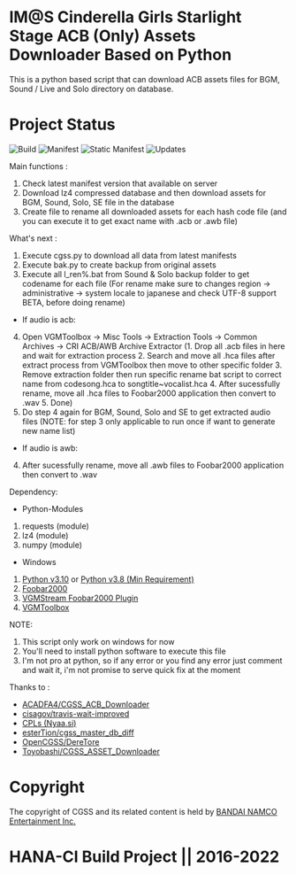 # IM@S Cinderella Girls Starlight Stage ACB (Only) Assets Downloader Based on Python
This is a python based script that can download ACB assets files for BGM, Sound / Live and Solo directory on database.

# Project Status
![Build](https://app.travis-ci.com/Nicklas373/CGSS_ACB_Downloader.svg?branch=master) ![Manifest](https://img.shields.io/badge/dynamic/json.svg?color=blue&label=Manifest&query=truth_version&url=https%3A%2F%2Fstarlight.kirara.ca%2Fapi%2Fv1%2Finfo) ![Static Manifest](https://img.shields.io/badge/Static%20Manifest-10098500-blue) ![Updates](https://img.shields.io/badge/Latest%20Updates-20220708-blue)

Main functions :
1. Check latest manifest version that available on server
2. Download lz4 compressed database and then download assets for BGM, Sound, Solo, SE file in the database
3. Create file to rename all downloaded assets for each hash code file (and you can execute it to get exact name with .acb or .awb file)

What's next :
1. Execute cgss.py to download all data from latest manifests
2. Execute bak.py to create backup from original assets
3. Execute all l_ren%.bat from Sound & Solo backup folder to get codename for each file
   (For rename make sure to changes region -> administrative -> system locale to japanese
   and check UTF-8 support BETA, before doing rename)
* If audio is acb:
4. Open VGMToolbox -> Misc Tools -> Extraction Tools -> Common Archives -> CRI ACB/AWB Archive Extractor
   (1. Drop all .acb files in here and wait for extraction process
    2. Search and move all .hca files after extract process from VGMToolbox then move to other specific folder
	3. Remove extraction folder then run specific rename bat script to correct name from codesong.hca to songtitle~vocalist.hca
	4. After sucessfully rename, move all .hca files to Foobar2000 application then convert to .wav
	5. Done)
 5. Do step 4 again for BGM, Sound, Solo and SE to get extracted audio files
    (NOTE: for step 3 only applicable to run once if want to generate new name list)
* If audio is awb:
4. After sucessfully rename, move all .awb files to Foobar2000 application then convert to .wav
       
Dependency:
* Python-Modules
1. requests (module)
2. lz4 (module)
3. numpy (module)

* Windows
1. [Python v3.10](https://www.python.org/downloads/release/python-3100/) or [Python v3.8 (Min Requirement)](https://www.python.org/downloads/release/python-380/)
2. [Foobar2000](https://www.foobar2000.org/download)
3. [VGMStream Foobar2000 Plugin](https://vgmstream-builds.s3-us-west-1.amazonaws.com/a3a2baa2999eb1d9f42591e35a4cab5c3445c6a9/windows/foo_input_vgmstream.fb2k-component)
4. [VGMToolbox](https://sourceforge.net/projects/vgmtoolbox/files/latest/download)

NOTE:
1. This script only work on windows for now 
2. You'll need to install python software to execute this file
3. I'm not pro at python, so if any error or you find any error just comment and wait it, i'm not promise to serve quick fix at the moment

Thanks to :
- [ACADFA4/CGSS_ACB_Downloader](https://github.com/ACA4DFA4/CGSS_ACB_Downloader)
- [cisagov/travis-wait-improved](https://github.com/cisagov/travis-wait-improved)
- [CPLs (Nyaa.si)](https://nyaa.si/view/1131944)
- [esterTion/cgss_master_db_diff](https://github.com/esterTion/cgss_master_db_diff)
- [OpenCGSS/DereTore](https://github.com/OpenCGSS/DereTore)
- [Toyobashi/CGSS_ASSET_Downloader](https://github.com/toyobayashi/CGSSAssetsDownloader)

# Copyright
The copyright of CGSS and its related content is held by [BANDAI NAMCO Entertainment Inc.](https://bandainamcoent.co.jp/)

# HANA-CI Build Project || 2016-2022